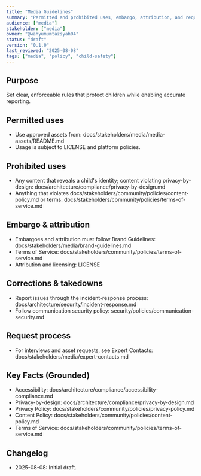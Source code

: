 ```yaml
---
title: "Media Guidelines"
summary: "Permitted and prohibited uses, embargo, attribution, and request process for media."
audience: ["media"]
stakeholder: ["media"]
owner: "@wahyumumtazsyah04"
status: "draft"
version: "0.1.0"
last_reviewed: "2025-08-08"
tags: ["media", "policy", "child-safety"]
---
```


## Purpose
Set clear, enforceable rules that protect children while enabling accurate reporting.

## Permitted uses
- Use approved assets from: docs/stakeholders/media/media-assets/README.md
- Usage is subject to LICENSE and platform policies.

## Prohibited uses
- Any content that reveals a child's identity; content violating privacy-by-design: docs/architecture/compliance/privacy-by-design.md
- Anything that violates docs/stakeholders/community/policies/content-policy.md or terms: docs/stakeholders/community/policies/terms-of-service.md

## Embargo & attribution
- Embargoes and attribution must follow Brand Guidelines: docs/stakeholders/media/brand-guidelines.md
- Terms of Service: docs/stakeholders/community/policies/terms-of-service.md
- Attribution and licensing: LICENSE

## Corrections & takedowns
- Report issues through the incident-response process: docs/architecture/security/incident-response.md
- Follow communication security policy: security/policies/communication-security.md

## Request process
- For interviews and asset requests, see Expert Contacts: docs/stakeholders/media/expert-contacts.md

## Key Facts (Grounded)
- Accessibility: docs/architecture/compliance/accessibility-compliance.md
- Privacy-by-design: docs/architecture/compliance/privacy-by-design.md
- Privacy Policy: docs/stakeholders/community/policies/privacy-policy.md
- Content Policy: docs/stakeholders/community/policies/content-policy.md
- Terms of Service: docs/stakeholders/community/policies/terms-of-service.md

## Changelog
- 2025-08-08: Initial draft.
